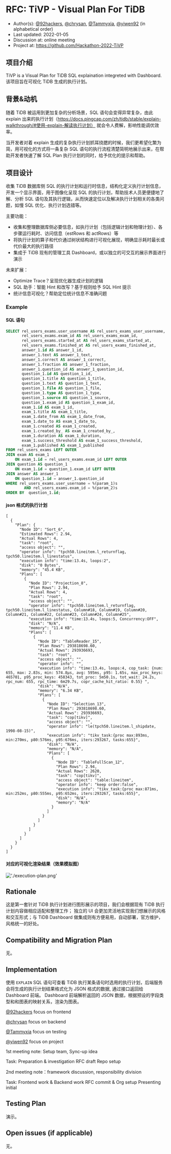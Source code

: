 <!--
This is a template for TiDB's change proposal process, documented [here](./README.md).
-->

# RFC: <!-- Title --> TiVP - Visual Plan For TiDB

- Author(s): [@92hackers](https://github.com/92hackers), [@chrysan](https://github.com/chrysan), [@Tammyxia](https://github.com/Tammyxia), [@yiwen92](https://github.com/yiwen92) (in alphabetical order)
- Last updated: 2022-01-05 <!-- Date -->
- Discussion at: online meeting
- Project at: https://github.com/Hackathon-2022-TiVP

## 项目介绍

<!--
A short summary of the proposal:
- What is the issue that the proposal aims to solve?
- What needs to be done in this proposal?
- What is the impact of this proposal?
-->

TiVP is a Visual Plan for TiDB SQL explaination integreted with Dashboard.
该项目旨在可视化 TiDB 生成的执行计划。

## 背景&动机

<!--
An introduction of the necessary background and the problem being solved by the proposed change:
- The drawback of the current feature and the corresponding use case
- The expected outcome of this proposal.
-->

随着 TiDB 被运用到更加复杂的分析场景，SQL 语句会变得异常复杂，由此 explain 出来的执行计划（https://docs.pingcap.com/zh/tidb/stable/explain-walkthrough/#使用-explain-解读执行计划） 就会令人费解，影响性能调优效率。

当开发者对着 explain 生成的复杂执行计划抓耳挠腮的时候，我们更希望化繁为简，用可视化的方式将一条复杂 SQL 语句的执行流程清楚简明地展示出来，在帮助开发者快速了解 SQL Plan 执行计划的同时，给予优化的提示和帮助。

## 项目设计

<!--
A precise statement of the proposed change:
- The new named concepts and a set of metrics to be collected in this proposal (if applicable)
- The overview of the design.
- How it works?
- What needs to be changed to implement this design?
- What may be positively influenced by the proposed change?
- What may be negatively impacted by the proposed change?
-->

收集 TiDB 数据库侧 SQL 的执行计划和运行时信息，结构化定义执行计划信息，开发一个显示界面，用于图像化呈现 SQL 的执行计划，帮助技术人员更便捷地了解、分析 SQL 语句及其执行逻辑，从而快速定位以及解决执行计划相关的各类问题，如慢 SQL 优化、执行计划选错等。

主要功能：
- 收集和整理数据库侧必要信息，如执行计划（包括逻辑计划和物理计划）、各步骤运行耗时、访问信息（estRows 和 actRows）等
- 将执行计划的算子和代价通过树状结构进行可视化展现，明确显示耗时最长或代价最大的执行路径
- 集成于 TiDB 现有的管理工具 Dashboard，或以独立的可交互的展示界面进行演示

未来扩展：
- Optimize Trace？呈现优化器生成计划的逻辑
- SQL 助手：智能 Hint 和改写？基于规则给予 SQL Hint 提示
- 统计信息可视化？帮助定位统计信息不准确问题

### Example

#### SQL 语句

```sql
SELECT rel_users_exams.user_username AS rel_users_exams_user_username,
       rel_users_exams.exam_id AS rel_users_exams_exam_id,
       rel_users_exams.started_at AS rel_users_exams_started_at,
       rel_users_exams.finished_at AS rel_users_exams_finished_at,
       answer_1.id AS answer_1_id,
       answer_1.text AS answer_1_text,
       answer_1.correct AS answer_1_correct,
       answer_1.fraction AS answer_1_fraction,
       answer_1.question_id AS answer_1_question_id,
       question_1.id AS question_1_id,
       question_1.title AS question_1_title,
       question_1.text AS question_1_text,
       question_1.file AS question_1_file,
       question_1.type AS question_1_type,
       question_1.source AS question_1_source,
       question_1.exam_id AS question_1_exam_id,
       exam_1.id AS exam_1_id,
       exam_1.title AS exam_1_title,
       exam_1.date_from AS exam_1_date_from,
       exam_1.date_to AS exam_1_date_to,
       exam_1.created AS exam_1_created,
       exam_1.created_by_ AS exam_1_created_by_,
       exam_1.duration AS exam_1_duration,
       exam_1.success_threshold AS exam_1_success_threshold,
       exam_1.published AS exam_1_published
FROM rel_users_exams LEFT OUTER
JOIN exam AS exam_1
    ON exam_1.id = rel_users_exams.exam_id LEFT OUTER
JOIN question AS question_1
    ON exam_1.id = question_1.exam_id LEFT OUTER
JOIN answer AS answer_1
    ON question_1.id = answer_1.question_id
WHERE rel_users_exams.user_username = %(param_1)s
        AND rel_users_exams.exam_id = %(param_2)s
ORDER BY  question_1.id;
```
#### json 格式的执行计划

```explain plan
[
  {
    "Plan": {
      "Node ID": "Sort_6",
      "Estimated Rows": 2.94,
      "Actual Rows": 4,
      "task": "root",
      "access object": "",
      "operator info": "tpch50.lineitem.l_returnflag, tpch50.lineitem.l_linestatus",
      "execution info": "time:13.4s, loops:2",
      "disk": "0 Bytes",
      "memory": "45.4 KB",
      "Plans": [
        {
          "Node ID": "Projection_8",
          "Plan Rows": 2.94,
          "Actual Rows": 4,
          "task": "root",
          "access object": "",
          "operator info": "tpch50.lineitem.l_returnflag, tpch50.lineitem.l_linestatus, Column#18, Column#19, Column#20, Column#21, Column#22, Column#23, Column#24, Column#25",
          "execution info": "time:13.4s, loops:5, Concurrency:OFF",
          "disk": "N/A",
          "memory": "11.4 KB",
          "Plans": [
            {
              "Node ID": "TableReader_15",
              "Plan Rows": 293818698.60,
              "Actual Rows": 293936693,
              "task": "root",
              "access object": "",
              "operator info": "",
              "execution info": "time:13.4s, loops:4, cop_task: {num: 655, max: 2.83s, min: 574.8µs, avg: 595ms, p95: 1.65s, max_proc_keys: 465701, p95_proc_keys: 458343, tot_proc: 5m50.1s, tot_wait: 24.2s, rpc_num: 655, rpc_time: 6m29.7s, copr_cache_hit_ratio: 0.55} ",
              "disk": "N/A",
              "memory": "6.34 KB",
              "Plans": [
                {
                  "Node ID": "Selection_13",
                  "Plan Rows": 293818698.60,
                  "Actual Rows": 293936693,
                  "task": "cop[tikv]",
                  "access object": "",
                  "operator info": "le(tpch50.lineitem.l_shipdate, 1998-08-15)",
                  "execution info": "tikv_task:{proc max:893ms, min:270ms, p80:576ms, p95:676ms, iters:293267, tasks:655}",
                  "disk": "N/A",
                  "memory": "N/A",
                  "Plans": [
                    {
                      "Node ID": "TableFullScan_12",
                      "Plan Rows": 2.94,
                      "Actual Rows": 2620,
                      "task": "cop[tikv]",
                      "access object": "table:lineitem",
                      "operator info": "keep order:false",
                      "execution info": "tikv_task:{proc max:871ms, min:252ms, p80:555ms, p95:652ms, iters:293267, tasks:655}",
                      "disk": "N/A",
                      "memory": "N/A"
                    }
                  ]
                }
              ]
            }
          ]
        }
      ]
    }
  }
]
```

#### 对应的可视化渲染结果（效果模拟图）

!['./execution-plan.png'](execution-plan.png)

## Rationale

<!--
A discussion of alternate approaches and the trade-offs, advantages, and disadvantages of the specified approach:
- How other systems solve the same issue?
- What other designs have been considered and what are their disadvantages?
- What is the advantage of this design compared with other designs?
- What is the disadvantage of this design?
- What is the impact of not doing this?
-->
这是第一套针对 TiDB 执行计划进行图形展示的项目，我们会根据现有 TiDB 执行计划内容做相应适配和整理工作；
独立的 UI 会更加灵活地实现我们想展示的风格和交互形式；与 TiDB Dashboard 做集成则有方便易用，自动部署，官方维护，风格统一的好处。


## Compatibility and Migration Plan

<!--
A discussion of the change with regard to the compatibility issues:
- Does this proposal make TiDB not compatible with the old versions?
- Does this proposal make TiDB not compatible with TiDB tools?
    + [BR](https://github.com/pingcap/br)
    + [DM](https://github.com/pingcap/dm)
    + [Dumpling](https://github.com/pingcap/dumpling)
    + [TiCDC](https://github.com/pingcap/ticdc)
    + [TiDB Binlog](https://github.com/pingcap/tidb-binlog)
    + [TiDB Lightning](https://github.com/pingcap/tidb-lightning)
- If the existing behavior will be changed, how will we phase out the older behavior?
- Does this proposal make TiDB more compatible with MySQL?
- What is the impact(if any) on the data migration:
    + from MySQL to TiDB
    + from TiDB to MySQL
    + from old TiDB cluster to new TiDB cluster
-->
无。

## Implementation

<!--
A detailed description for each step in the implementation:
- Does any former steps block this step?
- Who will do it?
- When to do it?
- How long it takes to accomplish it?
-->
使用 `EXPLAIN` SQL 语句可查看 TiDB 执行某条语句时选用的执行计划，后端服务会将生成的执行计划结果格式化为 JSON 格式的数据, 通过接口返回给 Dashboard 前端。
Dashboard 前端解析返回的 JSON 数据，根据预设的字段类型和和图表的映射关系，渲染为图表。

[@92hackers](https://github.com/92hackers) focus on frontend

[@chrysan](https://github.com/chrysan) focus on backend

[@Tammyxia](https://github.com/Tammyxia) focus on testing

[@yiwen92](https://github.com/yiwen92) focus on project

1st meeting note: Setup team, Sync-up idea

Task:
Preparation & investigation
RFC draft
Repo setup

2nd meeting note：framework discussion, responsibility division

Task:
Frontend work & Backend work
RFC commit & Org setup
Presenting initial


## Testing Plan

<!--
A brief description on how the implementation will be tested. Both integration test and unit test should consider the following things:
- How to ensure that the implementation works as expected?
- How will we know nothing broke?
-->
演示。

## Open issues (if applicable)

<!--
A discussion of issues relating to this proposal for which the author does not know the solution. This section may be omitted if there are none.
-->
无。
